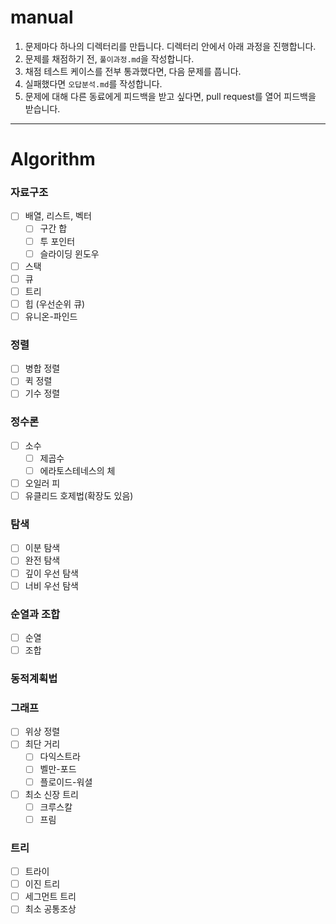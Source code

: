 # manual

1. 문제마다 하나의 디렉터리를 만듭니다. 디렉터리 안에서 아래 과정을 진행합니다.
2. 문제를 채점하기 전, `풀이과정.md`을 작성합니다.
3. 채점 테스트 케이스를 전부 통과했다면, 다음 문제를 풉니다.
4. 실패했다면 `오답분석.md`를 작성합니다.
5. 문제에 대해 다른 동료에게 피드백을 받고 싶다면, pull request를 열어 피드백을 받습니다.

---

# Algorithm

### 자료구조
- [ ] 배열, 리스트, 벡터
  - [ ] 구간 합
  - [ ] 투 포인터
  - [ ] 슬라이딩 윈도우
- [ ] 스택
- [ ] 큐
- [ ] 트리
- [ ] 힙 (우선순위 큐)
- [ ] 유니온-파인드

### 정렬
- [ ] 병합 정렬
- [ ] 퀵 정렬
- [ ] 기수 정렬

### 정수론
- [ ] 소수
  - [ ] 제곱수
  - [ ] 에라토스테네스의 체
- [ ] 오일러 피
- [ ] 유클리드 호제법(확장도 있음)

### 탐색
- [ ] 이분 탐색
- [ ] 완전 탐색
- [ ] 깊이 우선 탐색
- [ ] 너비 우선 탐색

### 순열과 조합
- [ ] 순열
- [ ] 조합

### 동적계획법

### 그래프
- [ ] 위상 정렬
- [ ] 최단 거리
  - [ ] 다익스트라
  - [ ] 벨만-포드
  - [ ] 플로이드-워셜
- [ ] 최소 신장 트리
  - [ ] 크루스칼
  - [ ] 프림

### 트리
- [ ] 트라이
- [ ] 이진 트리
- [ ] 세그먼트 트리
- [ ] 최소 공통조상
